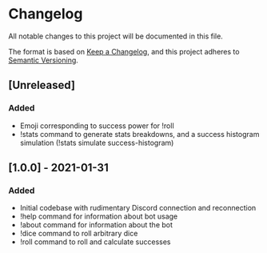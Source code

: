 # Changelog
All notable changes to this project will be documented in this file.

The format is based on [Keep a Changelog](https://keepachangelog.com/en/1.0.0/),
and this project adheres to [Semantic Versioning](https://semver.org/spec/v2.0.0.html).

## [Unreleased]
### Added
- Emoji corresponding to success power for !roll
- !stats command to generate stats breakdowns, and a success histogram simulation (!stats simulate success-histogram)

## [1.0.0] - 2021-01-31
### Added
- Initial codebase with rudimentary Discord connection and reconnection
- !help command for information about bot usage
- !about command for information about the bot
- !dice command to roll arbitrary dice
- !roll command to roll and calculate successes
